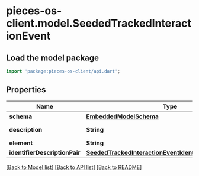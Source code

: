 # pieces-os-client.model.SeededTrackedInteractionEvent

## Load the model package
```dart
import 'package:pieces-os-client/api.dart';
```

## Properties
Name | Type | Description | Notes
------------ | ------------- | ------------- | -------------
**schema** | [**EmbeddedModelSchema**](EmbeddedModelSchema.md) |  | [optional] 
**description** | **String** | These need structure | 
**element** | **String** |  | [optional] 
**identifierDescriptionPair** | [**SeededTrackedInteractionEventIdentifierDescriptionPairs**](SeededTrackedInteractionEventIdentifierDescriptionPairs.md) |  | [optional] 

[[Back to Model list]](../README.md#documentation-for-models) [[Back to API list]](../README.md#documentation-for-api-endpoints) [[Back to README]](../README.md)


